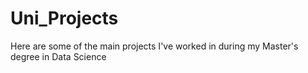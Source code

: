 # Uni_Projects
Here are some of the main projects I've worked in during my Master's degree in Data Science
